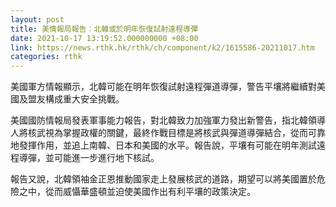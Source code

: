 ```yaml
---
layout: post
title: 美情報局報告︰北韓或於明年恢復試射遠程導彈
date: 2021-10-17 13:19:52.000000000 +08:00
link: https://news.rthk.hk/rthk/ch/component/k2/1615586-20211017.htm
categories: rthk
---
```


美國軍方情報顯示，北韓可能在明年恢復試射遠程彈道導彈，警告平壤將繼續對美國及盟友構成重大安全挑戰。

美國國防情報局發表軍事能力報告，對北韓致力加強軍力發出新警告，指北韓領導人將核武視為掌握政權的關鍵，最終作戰目標是將核武與彈道導彈結合，從而可靠地發揮作用，並追上南韓、日本和美國的水平。報告說，平壤有可能在明年測試遠程導彈，並可能進一步進行地下核試。

報告又說，北韓領袖金正恩推動國家走上發展核武的道路，期望可以將美國置於危險之中，從而威懾華盛頓並迫使美國作出有利平壤的政策決定。
